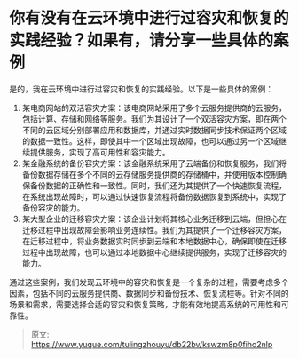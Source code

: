 # 你有没有在云环境中进行过容灾和恢复的实践经验？如果有，请分享一些具体的案例

是的，我在云环境中进行过容灾和恢复的实践经验。以下是一些具体的案例：

1. 某电商网站的双活容灾方案：该电商网站采用了多个云服务提供商的云服务，包括计算、存储和网络等服务。我们为其设计了一个双活容灾方案，即在两个不同的云区域分别部署应用和数据库，并通过实时数据同步技术保证两个区域的数据一致性。这样，即使其中一个区域出现故障，也可以通过另一个区域继续提供服务，实现了高可用性和容灾能力。
2. 某金融系统的备份容灾方案：该金融系统采用了云端备份和恢复服务，我们将备份数据存储在多个不同的云存储服务提供商的存储桶中，并使用版本控制确保备份数据的正确性和一致性。同时，我们还为其提供了一个快速恢复流程，在系统出现故障时，可以通过快速恢复流程将备份数据恢复到系统中，实现了备份容灾的能力。
3. 某大型企业的迁移容灾方案：该企业计划将其核心业务迁移到云端，但担心在迁移过程中出现故障会影响业务连续性。我们为其提供了一个迁移容灾方案，在迁移过程中，将业务数据实时同步到云端和本地数据中心，确保即使在迁移过程中出现故障，也可以通过本地数据中心继续提供服务，实现了迁移容灾的能力。

通过这些案例，我们发现云环境中的容灾和恢复是一个复杂的过程，需要考虑多个因素，包括不同的云服务提供商、数据同步和备份技术、恢复流程等。针对不同的场景和需求，需要选择合适的容灾和恢复策略，才能有效地提高系统的可用性和可靠性。



> 原文: <https://www.yuque.com/tulingzhouyu/db22bv/kswzm8p0fiho2nlp>